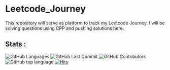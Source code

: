 # Leetcode_Journey

This repository will serve as platform to track my Leetcode Journey. I will be solving questions using CPP and pushing solutions here.

## Stats :

![GitHub Languages](https://img.shields.io/github/languages/count/KTS-o7/Leetcode_Journey)
![GitHub Last Commit](https://img.shields.io/github/last-commit/KTS-o7/Leetcode_Journey)
![GitHub Contributors](https://img.shields.io/github/contributors/KTS-o7/Leetcode_Journey)
![GitHub top language](https://img.shields.io/github/languages/top/KTS-o7/Leetcode_Journey)
[![Hits](https://hits.seeyoufarm.com/api/count/incr/badge.svg?url=https%3A%2F%2Fgithub.com%2FKTS-o7%2FLeetcode_Journey&count_bg=%2379C83D&title_bg=%23555555&icon=&icon_color=%23E7E7E7&title=Hits&edge_flat=false)](https://hits.seeyoufarm.com)
